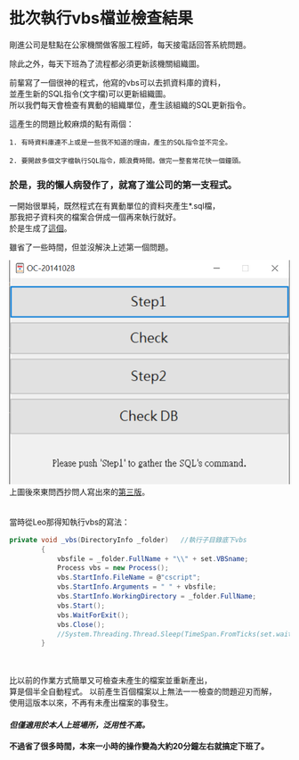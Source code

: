 # 批次執行vbs檔並檢查結果


剛進公司是駐點在公家機關做客服工程師，每天接電話回答系統問題。  

除此之外，每天下班為了流程都必須更新該機關組織圖。  
<!--more-->

前輩寫了一個很神的程式，他寫的vbs可以去抓資料庫的資料，  
並產生新的SQL指令(文字檔)可以更新組織圖。  
所以我們每天會檢查有異動的組織單位，產生該組織的SQL更新指令。   　

這產生的問題比較麻煩的點有兩個：  

    1. 有時資料庫連不上或是一些我不知道的理由，產生的SQL指令並不完全。  
    
    2. 要開啟多個文字檔執行SQL指令，頗浪費時間。做完一整套常花快一個鐘頭。  

### 於是，我的懶人病發作了，就寫了進公司的第一支程式。

一開始很單純，既然程式在有異動單位的資料夾產生*.sql檔，  
那我把子資料夾的檔案合併成一個再來執行就好。  
於是生成了[這個](https://github.com/github-lym/CombineAllSubFolderSQL)。  

雖省了一些時間，但並沒解決上述第一個問題。  

![](screenshot.png)  
上圖後來東問西抄問人寫出來的[第三版](https://github.com/github-lym/NTPC-Organizational-Chart)。  
\
\
當時從Leo那得知執行vbs的寫法：  
```csharp
private void _vbs(DirectoryInfo _folder)   //執行子目錄底下vbs
        {
            vbsfile = _folder.FullName + "\\" + set.VBSname;
            Process vbs = new Process();
            vbs.StartInfo.FileName = @"cscript";
            vbs.StartInfo.Arguments = " " + vbsfile;
            vbs.StartInfo.WorkingDirectory = _folder.FullName;
            vbs.Start();
            vbs.WaitForExit();
            vbs.Close();
            //System.Threading.Thread.Sleep(TimeSpan.FromTicks(set.waitTime));
        }
```
\
\
比以前的作業方式簡單又可檢查未產生的檔案並重新產出，  
算是個半全自動程式。
以前產生百個檔案以上無法一一檢查的問題迎刃而解，  
使用這版本以來，不再有未產出檔案的事發生。  

#### *但僅適用於本人上班場所，泛用性不高。*

**不過省了很多時間，本來一小時的操作變為大約20分鐘左右就搞定下班了。**

